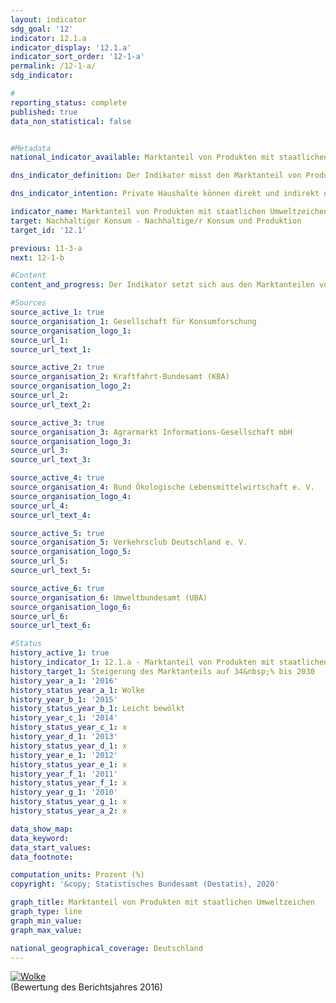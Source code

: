 ```yaml
---                   
layout: indicator                   
sdg_goal: '12'                   
indicator: 12.1.a                   
indicator_display: '12.1.a'                   
indicator_sort_order: '12-1-a'                   
permalink: /12-1-a/                   
sdg_indicator:                    

#                   
reporting_status: complete                   
published: true                   
data_non_statistical: false                   


#Metadata                   
national_indicator_available: Marktanteil von Produkten mit staatlichen Umweltzeichen                   

dns_indicator_definition: Der Indikator misst den Marktanteil von Produkten mit freiwilligen oder verpflichtenden Umweltzeichen, deren Vergabegrundlagen von staatlichen Organen festgelegt werden.<sub> Text aus dem Indikatorenbericht 2018</sub>                   

dns_indicator_intention: Private Haushalte können direkt und indirekt nachhaltig konsumieren. Einerseits beeinflusst ihre Einkaufsentscheidung ihre eigene Umweltbilanz, denn energieeffiziente Fahrzeuge oder gedämmte Häuser benötigen bei der Nutzung weniger Energie und verursachen einen geringeren Ausstoß von Treibhausgasen. Andererseits können die Verbraucherinnen und Verbraucher Produkte erwerben, die auf besonders nachhaltige Weise hergestellt wurden. Ziel der Bundesregierung ist es daher, den Marktanteil von Produkten mit staatlichen Umweltzeichen bis 2030 auf 34&nbsp;% zu erhöhen.<sub> Text aus dem Indikatorenbericht 2018</sub>                   

indicator_name: Marktanteil von Produkten mit staatlichen Umweltzeichen                   
target: Nachhaltiger Konsum - Nachhaltige/r Konsum und Produktion                   
target_id: '12.1'                   

previous: 11-3-a                   
next: 12-1-b                   

#Content                    
content_and_progress: Der Indikator setzt sich aus den Marktanteilen von Produkten mit einem der Umweltzeichen EU Ecolabel, EU-Bio-Siegel, Blauer Engel oder der jeweils höchsten Klasse des EU-Energieverbrauchskennzeichens zusammen. Die EU-Energieverbrauchskennzeichnung adressiert primär Energieverbrauch und Treibhausgasemissionen, während die anderen drei Produktkennzeichen auch andere Umweltbelastungen wie Pestizideinsatz und gefährliche Abwässer berücksichtigen. Der Indikator soll abbilden, ob umweltfreundliche Produktvarianten konventionelle Produktvarianten im Markt ersetzen. Betrachtet wird dabei nur eine Auswahl an Produktgruppen, unter anderem weil nur begrenzt Daten zu Umsätzen von Produkten mit Nachhaltigkeitskennzeichen verfügbar sind. Zudem würde die Einbeziehung von bestimmten Produktgruppen zu  Doppelzählungen führen, da sie mehrere Nachhaltigkeitskennzeichen zugleich tragen.<br><br>Für den Indikator werden Haushaltsgeräte wie Kühlgeräte, Waschmaschinen, Fernsehgeräte und Staubsauger betrachtet. Weiterhin werden Leuchtmittel, Bio-Lebensmittel, Hygienepapier, Wasch- und Reinigungsmittel sowie Autos erfasst. Da die Märkte der einzelnen Produktgruppen unterschiedlich groß sind, werden die Marktanteile mit dem Umsatzvolumen des jeweiligen Gesamtmarktes gewichtet. Dies soll sicherstellen, dass hohe Marktanteile in kleinen Nischenmärkten den Indikator nicht verzerren. Außerdem können auf diese Weise die Ausgaben für umweltfreundliche Produkte in Beziehung zu den Gesamtausgaben der privaten Haushalte gesetzt werden.<br><br>Eine Gewichtung der Marktanteile nach Umweltrelevanz der jeweiligen Produktgruppen ist nicht möglich, da die Umweltkennzeichen verschiedene Kategorien (Energieverbrauch, Treibhausgasemissionen, Materialbedarf) adressieren, die nicht gegeneinander aufgerechnet werden können. Daher lässt sich eine allumfassende Bewertung über mehrere Umweltkategorien im Sinne eines Umweltfußabdrucks der Produktgruppen nicht darstellen. Da der Indikator nur die neu in Verkehr gebrachten Güter in Relation zum Gesamtmarkt erfasst, berücksichtigt er auch keine Rebound-Effekte. Er beschreibt zudem den Marktanteil auf Basis von Umsätzen. Bedingt durch Preisunterschiede zwischen Produkten mit und ohne den entsprechenden Umweltsiegeln lässt er folglich keine Rückschlüsse auf deren Anzahl zu. Auch kann eine Änderung des Indikatorwertes auf Preisänderungen bei einer Produktgruppe zurückzuführen sein.<br><br>Als Quellen für die Berechnung des Indikators werden Daten der Gesellschaft für Konsumforschung, des Kraftfahrt-Bundesamtes, der Agrarmarkt Informations-Gesellschaft mbH, des Bundes Ökologische Lebensmittelwirtschaft, des Verkehrsclubs Deutschland e. V. und des Umweltbundesamtes verwendet. Letzteres berechnet die Indikatorwerte jährlich ab dem Berichtsjahr 2012.<br><br>Zwischen 2012 und 2016 stieg der Marktanteil von Produkten mit staatlichen Umweltzeichen von 3,6 auf 8,6&nbsp;%. Das entspricht einem Umsatz von insgesamt 25,7 Milliarden Euro im Jahr 2016.<br><br>Die Festlegung der Energieverbrauchsklassen für Pkw wird in regelmäßigen Abständen von der EU dem aktuellen technischen Stand angepasst. Auch gelten für entsprechende Geräte, beispielsweise Kühlschränke, Backöfen oder Wäschetrockner, gesetzliche Mindestanforderungen für Neuware. Dies kann generell zur weiteren Verbreitung von energiesparenden Produkten beitragen, kann den Indikator aber auch indirekt über die Anpassung von Vergabekriterien verzerren.<sub> Text aus dem Indikatorenbericht 2018</sub>                   

#Sources
source_active_1: true                           
source_organisation_1: Gesellschaft für Konsumforschung                           
source_organisation_logo_1:                            
source_url_1:                            
source_url_text_1:                            

source_active_2: true                           
source_organisation_2: Kraftfahrt-Bundesamt (KBA)                           
source_organisation_logo_2:                            
source_url_2:                            
source_url_text_2:                            

source_active_3: true                           
source_organisation_3: Agrarmarkt Informations-Gesellschaft mbH                           
source_organisation_logo_3:                            
source_url_3:                            
source_url_text_3:                            

source_active_4: true                           
source_organisation_4: Bund Ökologische Lebensmittelwirtschaft e. V.                           
source_organisation_logo_4:                            
source_url_4:                            
source_url_text_4:                            

source_active_5: true                           
source_organisation_5: Verkehrsclub Deutschland e. V.                           
source_organisation_logo_5:                            
source_url_5:                            
source_url_text_5:                            

source_active_6: true                           
source_organisation_6: Umweltbundesamt (UBA)                           
source_organisation_logo_6:                            
source_url_6:                            
source_url_text_6:                            

#Status                   
history_active_1: true                   
history_indicator_1: 12.1.a - Marktanteil von Produkten mit staatlichen Umweltzeichen                   
history_target_1: Steigerung des Marktanteils auf 34&nbsp;% bis 2030
history_year_a_1: '2016'                           
history_status_year_a_1: Wolke
history_year_b_1: '2015'                           
history_status_year_b_1: Leicht bewölkt
history_year_c_1: '2014'                           
history_status_year_c_1: x
history_year_d_1: '2013'                           
history_status_year_d_1: x
history_year_e_1: '2012'                           
history_status_year_e_1: x
history_year_f_1: '2011'                           
history_status_year_f_1: x
history_year_g_1: '2010'                           
history_status_year_g_1: x
history_status_year_a_2: x

data_show_map:                    
data_keyword:                    
data_start_values:                    
data_footnote:                    

computation_units: Prozent (%)                   
copyright: '&copy; Statistisches Bundesamt (Destatis), 2020'                   

graph_title: Marktanteil von Produkten mit staatlichen Umweltzeichen                   
graph_type: line                   
graph_min_value:                    
graph_max_value:                    

national_geographical_coverage: Deutschland                   
---
```

<div>                           
  <div class="my-header">                           
    <a href="https://nachhaltige-entwicklung-deutschland.github.io/open-sdg-site-starter/status/"><img src="https://g205sdgs.github.io/sdg-indicators/public/Wettersymbole/Wolke.png" alt="Wolke" />                           
    </a>                           
  </div>
  <div class="my-header-note">
    <span>(Bewertung des Berichtsjahres 2016)</span>
  </div>                           
</div>